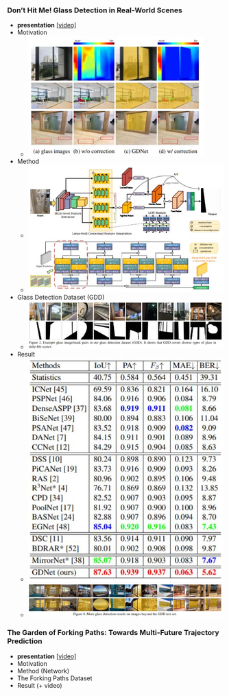 ### Don’t Hit Me! Glass Detection in Real-World Scenes
- **presentation** [[video]](http://cvpr20.com/event/dont-hit-me-glass-detection-in-real-world-scenes2nd-time/)
- Motivation
    - ![motive](./img/Don't_Hit_Me_motive.PNG)
- Method
    - ![netword](./img/Don't_Hit_Me_Netword.PNG)
    - ![module](./img/Don't_Hit_Me_LCFI_module.PNG)
- Glass Detection Dataset (GDD)
    - ![dataset](./img/Don't_Hit_Me_Dataset.PNG)
- Result
    - ![result](./img/Don't_Hit_Me_result.PNG)
    - ![result_image](./img/Don't_Hit_Me_result_image.PNG)

### The Garden of Forking Paths: Towards Multi-Future Trajectory Prediction
- **presentation** [[video]](http://cvpr20.com/event/the-garden-of-forking-paths-towards-multi-future-trajectory-prediction/)
- Motivation
- Method (Network)
- The Forking Paths Dataset
- Result (+ video)


